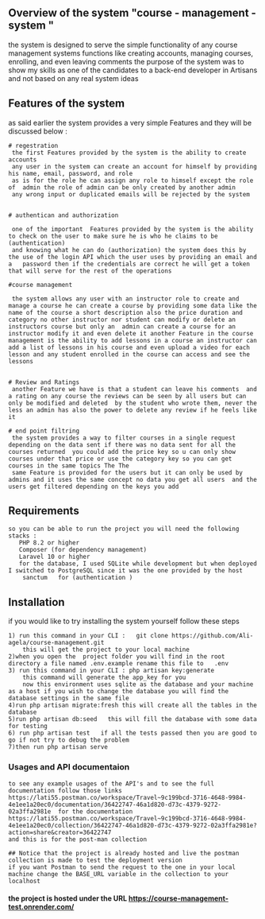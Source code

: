 ##  Overview of the system  "course - management - system " 
 
 the system is designed to serve the simple functionality of any course management  systems 
 functions   like creating accounts, managing courses, enrolling, and even leaving comments 
 the purpose of the system was to show my skills as one of the candidates to a back-end developer in Artisans and not based on any real system ideas 





## Features  of the system
 as said earlier the system provides a very simple Features and they will be discussed below :
    
    # regestration
     the first Features provided by the system is the ability to create accounts 
     any user in the system can create an account for himself by providing his name, email, password, and role 
     as is for the role he can assign any role to himself except the role of  admin the role of admin can be only created by another admin
     any wrong input or duplicated emails will be rejected by the system


    # authentican and authorization
    
     one of the important  Features provided by the system is the ability to check on the user to make sure he is who he claims to be (authentication)
     and knowing what he can do (authorization) the system does this by the use of the login API which the user uses by providing an email and a   password then if the credentials are correct he will get a token that will serve for the rest of the operations 

    #course management 

     the system allows any user with an instructor role to create and manage a course he can create a course by providing some data like the name of the course a short description also the price duration and category no other instructor nor student can modify or delete an instructors course but only an  admin can create a course for an instructor modify it and even delete it another Feature in the course management is the ability to add lessons in a course an instructor can add a list of lessons in his course and even upload a video for each lesson and any student enrolled in the course can access and see the lessons 


    # Review and Ratings 
     another Feature we have is that a student can leave his comments  and a rating on any course the reviews can be seen by all users but can only be modified and deleted  by the student who wrote them, never the less an admin has also the power to delete any review if he feels like it 

    # end point filtring 
     the system provides a way to filter courses in a single request depending on the data sent if there was no data sent for all the courses returned  you could add the price key so u can only show courses under that price or use the category key so you can get courses in the same topics The The 
     same Feature is provided for the users but it can only be used by admins and it uses the same concept no data you get all users  and the users get filtered depending on the keys you add 

## Requirements
    so you can be able to run the project you will need the following stacks :
       PHP 8.2 or higher
       Composer (for dependency management)
       Laravel 10 or higher 
       for the database, I used SQLite while development but when deployed I switched to PostgreSQL since it was the one provided by the host
        sanctum   for (authentication )



## Installation
  if you would like to try  installing the system yourself  follow these steps 

    1) run this command in your CLI :   git clone https://github.com/Ali-agela/course-management.git  
        this will get the project to your local machine 
    2)when you open the  project folder you will find in the root directory a file named .env.example rename this file to   .env 
    3) run this command in your CLI : php artisan key:generate
        this command will generate the app_key for you   
        now this environment uses sqlite as the database and your machine as a host if you wish to change the database you will find the database settings in the same file 
    4)run php artisan migrate:fresh this will create all the tables in the database 
    5)run php artisan db:seed   this will fill the database with some data for testing 
    6) run php artisan test   if all the tests passed then you are good to go if not try to debug the problem
    7)then run php artisan serve 

### Usages and API documentaion 
    to see any example usages of the API's and to see the full documentation follow those links 
    https://lati55.postman.co/workspace/Travel~9c199bcd-3716-4648-9984-4e1ee1a20ec0/documentation/36422747-46a1d820-d73c-4379-9272-02a3ffa2981e  for the documentation 
    https://lati55.postman.co/workspace/Travel~9c199bcd-3716-4648-9984-4e1ee1a20ec0/collection/36422747-46a1d820-d73c-4379-9272-02a3ffa2981e?action=share&creator=36422747  
    and this is for the post-man collection 

    ## Notice that the project is already hosted and live the postman collection is made to test the deployment version  
    if you want Postman to send the request to the one in your local machine change the BASE_URL variable in the collection to your localhost

#### the project is hosted under the URL   https://course-management-test.onrender.com/
